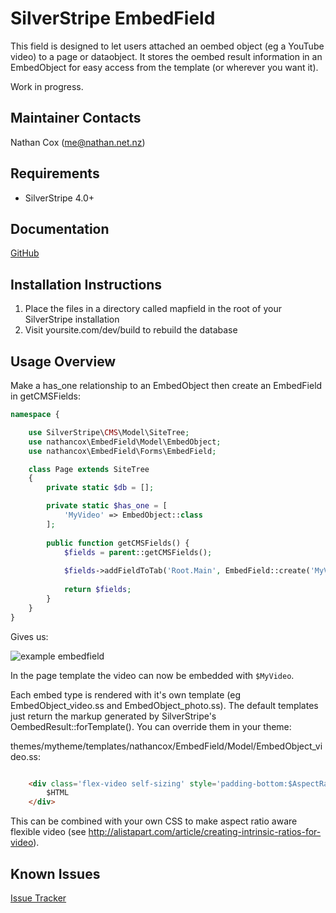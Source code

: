 SilverStripe EmbedField
===================================

This field is designed to let users attached an oembed object (eg a YouTube video) to a page or dataobject.  It stores the oembed result information in an EmbedObject for easy access from the template (or wherever you want it).

Work in progress.


Maintainer Contacts
-------------------
Nathan Cox (<me@nathan.net.nz>)

Requirements
------------
* SilverStripe 4.0+

Documentation
-------------
[GitHub](https://github.com/nathancox/silverstripe-embedfield/wiki)

Installation Instructions
-------------------------

1. Place the files in a directory called mapfield in the root of your SilverStripe installation
2. Visit yoursite.com/dev/build to rebuild the database

Usage Overview
--------------

Make a has_one relationship to an EmbedObject then create an EmbedField in getCMSFields:

```php
namespace {

    use SilverStripe\CMS\Model\SiteTree;
    use nathancox\EmbedField\Model\EmbedObject;
    use nathancox\EmbedField\Forms\EmbedField;

    class Page extends SiteTree
    {
        private static $db = [];

        private static $has_one = [
            'MyVideo' => EmbedObject::class
        ];
        
        public function getCMSFields() {
            $fields = parent::getCMSFields();
            
            $fields->addFieldToTab('Root.Main', EmbedField::create('MyVideoID', 'Sidebar video'));
            
            return $fields;
        }
    }
}
```

Gives us:

![example embedfield](https://i.ibb.co/Hxz7VGB/embedfield.jpg)


In the page template the video can now be embedded with `$MyVideo`.


Each embed type is rendered with it's own template (eg EmbedObject_video.ss and EmbedObject_photo.ss).  The default templates just return the markup generated by SilverStripe's OembedResult::forTemplate().  You can override them in your theme:

themes/mytheme/templates/nathancox/EmbedField/Model/EmbedObject_video.ss:
```html

	<div class='flex-video self-sizing' style='padding-bottom:$AspectRatioHeight;'>
		$HTML
	</div>

```

This can be combined with your own CSS to make aspect ratio aware flexible video (see http://alistapart.com/article/creating-intrinsic-ratios-for-video).


Known Issues
------------
[Issue Tracker](https://github.com/nathancox/silverstripe-embedfield/issues)
